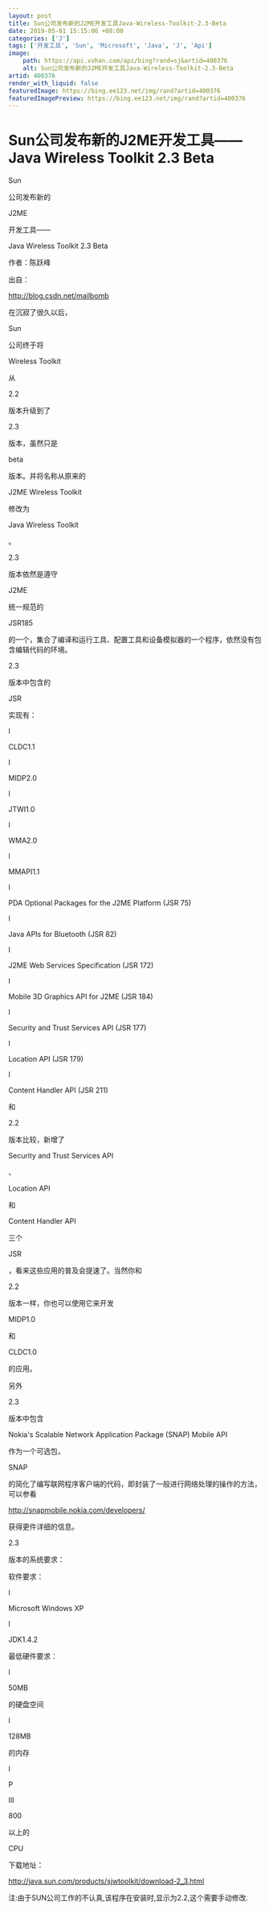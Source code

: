 ```yaml
---
layout: post
title: Sun公司发布新的J2ME开发工具Java-Wireless-Toolkit-2.3-Beta
date: 2019-05-01 15:15:06 +08:00
categories: ['J']
tags: ['开发工具', 'Sun', 'Microsoft', 'Java', 'J', 'Api']
image:
    path: https://api.vvhan.com/api/bing?rand=sj&artid=400376
    alt: Sun公司发布新的J2ME开发工具Java-Wireless-Toolkit-2.3-Beta
artid: 400376
render_with_liquid: false
featuredImage: https://bing.ee123.net/img/rand?artid=400376
featuredImagePreview: https://bing.ee123.net/img/rand?artid=400376
---
```


# Sun公司发布新的J2ME开发工具——Java Wireless Toolkit 2.3 Beta

Sun

公司发布新的


J2ME

开发工具——


Java Wireless Toolkit 2.3 Beta

作者：陈跃峰

出自：

<http://blog.csdn.net/mailbomb>

在沉寂了很久以后，


Sun

公司终于将


Wireless Toolkit

从


2.2

版本升级到了


2.3

版本，虽然只是


beta

版本。并将名称从原来的


J2ME Wireless Toolkit

修改为


Java Wireless Toolkit

。

2.3

版本依然是遵守


J2ME

统一规范的


JSR185

的一个，集合了编译和运行工具、配置工具和设备模拟器的一个程序，依然没有包含编辑代码的环境。

2.3

版本中包含的


JSR

实现有：

l



CLDC1.1

l



MIDP2.0

l



JTWI1.0

l



WMA2.0

l



MMAPI1.1

l



PDA Optional Packages for the J2ME Platform (JSR 75)

l




Java APIs for Bluetooth (JSR 82)

l




J2ME Web Services Specification (JSR 172)

l




Mobile 3D Graphics API for J2ME (JSR 184)

l




Security and Trust Services API (JSR 177)

l




Location API (JSR 179)

l



Content Handler API (JSR 211)

和


2.2

版本比较，新增了


Security and Trust Services API

、


Location API

和


Content Handler API

三个


JSR

，看来这些应用的普及会提速了。当然你和


2.2

版本一样，你也可以使用它来开发


MIDP1.0

和


CLDC1.0

的应用。

另外


2.3

版本中包含


Nokia's Scalable Network Application Package (SNAP) Mobile API

作为一个可选包，


SNAP

的简化了编写联网程序客户端的代码，即封装了一般进行网络处理的操作的方法，可以参看

<http://snapmobile.nokia.com/developers/>

获得更件详细的信息。

2.3

版本的系统要求：

软件要求：

l



Microsoft Windows XP

l



JDK1.4.2

最低硬件要求：

l




50MB

的硬盘空间

l




128MB

的内存

l




P


III

800

以上的


CPU

下载地址：

<http://java.sun.com/products/sjwtoolkit/download-2_3.html>

注:由于SUN公司工作的不认真,该程序在安装时,显示为2.2,这个需要手动修改.